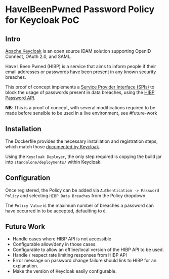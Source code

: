 # HaveIBeenPwned Password Policy for Keycloak PoC

## Intro

[Apache Keycloak](https://www.keycloak.org/about.html) is an open source IDAM solution supporting OpenID Connect, OAuth 2.0, and SAML.

Have I Been Pwned (HIBP) is a service that aims to inform people if their email addresses or passwords have been present in any known security breaches.

This proof of concept implements a [Service Provider Interface (SPIs)](https://www.keycloak.org/docs/latest/server_development/index.html#_providers) to block the usage of passwords present in data breaches, 
using the [HIBP Password API](https://haveibeenpwned.com/API/v2#PwnedPasswords).

**NB**: This is a proof of concept, with several modifications required to be made before sensible to be used in a live environment, see #future-work

## Installation

The Dockerfile provides the necessary installation and registration steps, which match those [documented by Keycloak](https://www.keycloak.org/docs/latest/server_development/index.html#registering-provider-implementations).

Using the `Keycloak Deployer`, the only step required is copying the build jar into `standalone/deployments/` within Keycloak.

## Configuration

Once registered, the Policy can be added via `Authentication -> Password Policy` and selecting `HIBP Data Breaches` from the Policy dropdown.

The `Policy Value` is the maximum number of breaches a password can have occurred in to be accepted, defaulting to `0`.

## Future Work

* Handle cases where HIBP API is not accessible
 * Configurable allow/deny in those cases.
 * Configurable to allow an offline/local version of the HIBP API to be used.
 * Handle / respect rate limiting responses from HIBP API
* Error message on password change failure should link to HIBP for an explanation.
* Make the version of Keycloak easily configurable.
